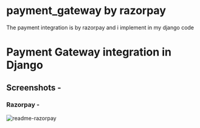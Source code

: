 # payment_gateway by razorpay
The payment integration is by razorpay and i implement in my django code 
# Payment Gateway integration in Django

## Screenshots - 

### Razorpay - 
![readme-razorpay](https://wpeverest.com/wp-content/uploads/2022/05/razorpay.jpg)
